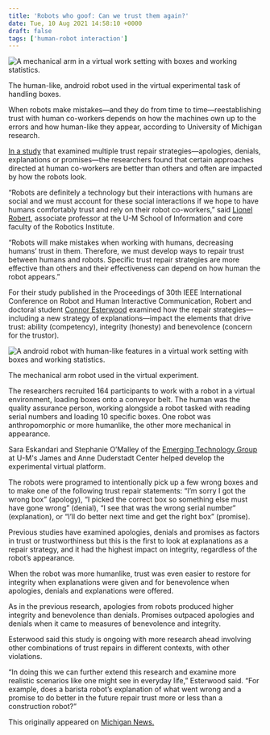 ```yaml
---
title: 'Robots who goof: Can we trust them again?'
date: Tue, 10 Aug 2021 14:58:10 +0000
draft: false
tags: ['human-robot interaction']
---
```


![A mechanical arm in a virtual work setting with boxes and working statistics.](https://robotics.umich.edu/wp-content/uploads/2021/08/android-1024x575.jpg)

The human-like, android robot used in the virtual experimental task of handling boxes.

When robots make mistakes—and they do from time to time—reestablishing trust with human co-workers depends on how the machines own up to the errors and how human-like they appear, according to University of Michigan research.

[In a study](https://deepblue.lib.umich.edu/handle/2027.42/168396) that examined multiple trust repair strategies—apologies, denials, explanations or promises—the researchers found that certain approaches directed at human co-workers are better than others and often are impacted by how the robots look.

“Robots are definitely a technology but their interactions with humans are social and we must account for these social interactions if we hope to have humans comfortably trust and rely on their robot co-workers,” said [Lionel Robert](https://robotics.umich.edu/profile/lionel-robert/ "Lionel Robert"), associate professor at the U-M School of Information and core faculty of the Robotics Institute.

“Robots will make mistakes when working with humans, decreasing humans’ trust in them. Therefore, we must develop ways to repair trust between humans and robots. Specific trust repair strategies are more effective than others and their effectiveness can depend on how human the robot appears.”

For their study published in the Proceedings of 30th IEEE International Conference on Robot and Human Interactive Communication, Robert and doctoral student [Connor Esterwood](https://www.si.umich.edu/people/connor-esterwood) examined how the repair strategies—including a new strategy of explanations—impact the elements that drive trust: ability (competency), integrity (honesty) and benevolence (concern for the trustor).

![A android robot with human-like features in a virtual work setting with boxes and working statistics.](https://robotics.umich.edu/wp-content/uploads/2021/08/mechanical-arm-1024x576.jpg)

The mechanical arm robot used in the virtual experiment.

The researchers recruited 164 participants to work with a robot in a virtual environment, loading boxes onto a conveyor belt. The human was the quality assurance person, working alongside a robot tasked with reading serial numbers and loading 10 specific boxes. One robot was anthropomorphic or more humanlike, the other more mechanical in appearance.

Sara Eskandari and Stephanie O’Malley of the [Emerging Technology Group](http://www.dc.umich.edu/visualization) at U-M's James and Anne Duderstadt Center helped develop the experimental virtual platform.

The robots were programed to intentionally pick up a few wrong boxes and to make one of the following trust repair statements: “I’m sorry I got the wrong box” (apology), “I picked the correct box so something else must have gone wrong” (denial), “I see that was the wrong serial number” (explanation), or “I’ll do better next time and get the right box” (promise).

Previous studies have examined apologies, denials and promises as factors in trust or trustworthiness but this is the first to look at explanations as a repair strategy, and it had the highest impact on integrity, regardless of the robot’s appearance.

When the robot was more humanlike, trust was even easier to restore for integrity when explanations were given and for benevolence when apologies, denials and explanations were offered.

As in the previous research, apologies from robots produced higher integrity and benevolence than denials. Promises outpaced apologies and denials when it came to measures of benevolence and integrity.

Esterwood said this study is ongoing with more research ahead involving other combinations of trust repairs in different contexts, with other violations.

“In doing this we can further extend this research and examine more realistic scenarios like one might see in everyday life,” Esterwood said. “For example, does a barista robot’s explanation of what went wrong and a promise to do better in the future repair trust more or less than a construction robot?”

This originally appeared on [Michigan News.](https://news.umich.edu/robots-who-goof-can-we-trust-them-again/)